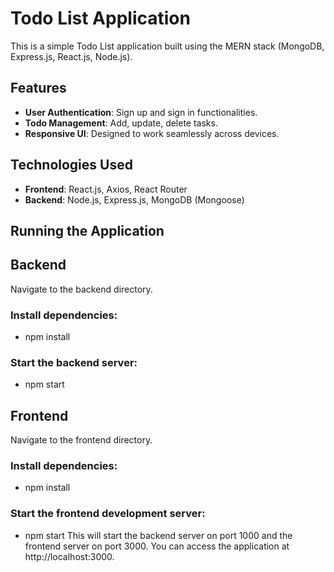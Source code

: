 # Todo List Application

This is a simple Todo List application built using the MERN stack (MongoDB, Express.js, React.js, Node.js).

## Features

- **User Authentication**: Sign up and sign in functionalities.
- **Todo Management**: Add, update, delete tasks.
- **Responsive UI**: Designed to work seamlessly across devices.

## Technologies Used

- **Frontend**: React.js, Axios, React Router
- **Backend**: Node.js, Express.js, MongoDB (Mongoose)

## Running the Application

## Backend

Navigate to the backend directory.

### Install dependencies:

- npm install

### Start the backend server:

- npm start

## Frontend

Navigate to the frontend directory.

### Install dependencies:

- npm install

### Start the frontend development server:

-  npm start
This will start the backend server on port 1000 and the frontend server on port 3000. You can access the application at http://localhost:3000.

